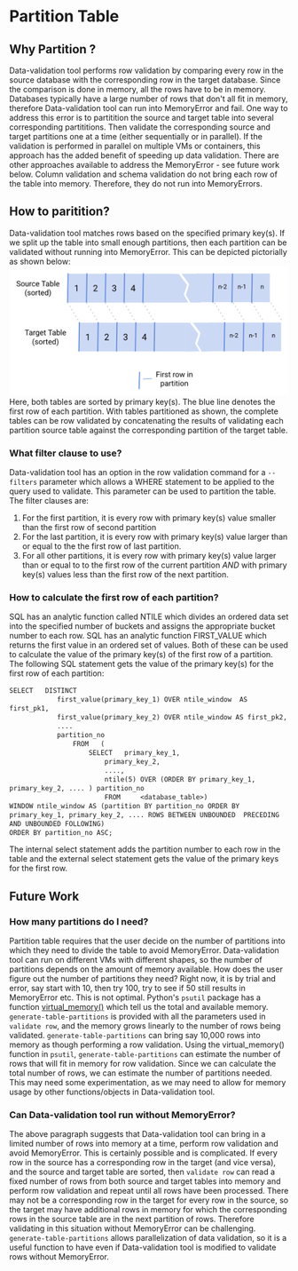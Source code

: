 # Partition Table 

## Why Partition ?
Data-validation tool performs row validation by comparing every row in the source database with the corresponding row in the target database. Since the comparison is done in memory, all the rows have to be in memory. Databases typically have a large number of rows that don't all fit in memory, therefore Data-validation tool can run into MemoryError and fail. One way to address this error is to partitition the source and target table into several corresponding partititions. Then validate the corresponding source and target partitions one at a time (either sequentially or in parallel). If the validation is performed in parallel on multiple VMs or containers, this approach has the added benefit of speeding up data validation. There are other approaches available to address the MemoryError - see future work below. Column validation and schema validation do not bring each row of the table into memory. Therefore, they do not run into MemoryErrors.

## How to paritition?
Data-validation tool matches rows based on the specified primary key(s). If we split up the table into small enough partitions, then each partition can be validated without running into MemoryError. This can be depicted pictorially as shown below:
![Alt text](./partition_picture.png?raw=true "Title")
Here, both tables are sorted by primary key(s). The blue line denotes the first row of each partition. With tables partitioned as shown, the complete tables can be row validated by concatenating the results of validating each partition source table against the corresponding partition of the target table.
### What filter clause to use?
Data-validation tool has an option in the row validation command for a ```--filters``` parameter which allows a WHERE statement to be applied to the query used to validate. This parameter can be used to partition the table. The filter clauses are:
1. For the first partition, it is every row with primary key(s) value smaller than the first row of second partition
2. For the last partition, it is every row with primary key(s) value larger than or equal to the the first row of last partition.
3. For all other partitions, it is every row with primary key(s) value larger than or equal to to the first row of the current partition *AND* with primary key(s) values less than the first row of the next partition.
### How to calculate the first row of each partition?
SQL has an analytic function called NTILE which divides an ordered data set into the specified number of buckets and assigns the appropriate bucket number to each row. SQL has an analytic function FIRST_VALUE which returns the first value in an ordered set of values. Both of these can be used to calculate the value of the primary key(s) of the first row of a partition. The following SQL statement gets the value of the primary key(s) for the first row of each partition:
```
SELECT   DISTINCT
            first_value(primary_key_1) OVER ntile_window  AS first_pk1,
            first_value(primary_key_2) OVER ntile_window AS first_pk2,
            ....
            partition_no
                FROM   (
                    SELECT   primary_key_1,
                        primary_key_2,
                        ....,
                        ntile(5) OVER (ORDER BY primary_key_1, primary_key_2, .... ) partition_no
                        FROM     <database_table>)
WINDOW ntile_window AS (partition BY partition_no ORDER BY primary_key_1, primary_key_2, .... ROWS BETWEEN UNBOUNDED  PRECEDING AND UNBOUNDED FOLLOWING)
ORDER BY partition_no ASC;
```
The internal select statement adds the partition number to each row in the table and the external select statement gets the value of the primary keys for the first row. 
## Future Work
### How many partitions do I need?
Partition table requires that the user decide on the number of partitions into which they need to divide the table to avoid MemoryError. Data-validation tool can run on different VMs with different shapes, so the number of partitions depends on the amount of memory available. How does the user figure out the number of partitions they need? Right now, it is by trial and error, say start with 10, then try 100, try to see if 50 still results in MemoryError etc. This is not optimal. Python's ```psutil``` package has a function [virtual_memory()](https://psutil.readthedocs.io/en/latest/#psutil.virtual_memory) which tell us the total and available memory. ```generate-table-partitions``` is provided with all the parameters used in ```validate row```, and the memory grows linearly to the number of rows being validated. ```generate-table-partitions``` can bring say 10,000 rows into memory as though performing a row validation. Using the virtual_memory() function in ```psutil```, ```generate-table-partitions``` can estimate the number of rows that will fit in memory for row validation. Since we can calculate the total number of rows, we can estimate the number of partitions needed. This may need some experimentation, as we may need to allow for memory usage by other functions/objects in Data-validation tool.
### Can Data-validation tool run without MemoryError?
The above paragraph suggests that Data-validation tool can bring in a limited number of rows into memory at a time, perform row validation and avoid MemoryError. This is certainly possible and is complicated. If every row in the source has a corresponding row in the target (and vice versa), and the source and target table are sorted, then ```validate row``` can read a fixed number of rows from both source and target tables into memory and perform row validation and repeat until all rows have been processed. There may not be a corresponding row in the target for every row in the source, so the target may have additional rows in memory for which the corresponding rows in the source table are in the next partition of rows. Therefore validating in this situation without MemoryError can be challenging. ```generate-table-partitions``` allows parallelization of data validation, so it is a useful function to have even if Data-validation tool is modified to validate rows without MemoryError.